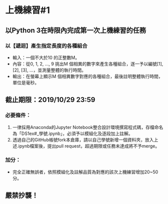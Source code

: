 # 上機練習#1
## 以Python 3在時限內完成第一次上機練習的任務
### 以【遞迴】產生指定長度的各種組合
- 輸入：一個不大於10 的正整數M。
- 內容：從0, 1, 2, ..., 9 挑出M 個相異的數字來產生各種組合，逐一予以編號[1], [2], [3], ...，並測量整體的執行時間。
- 輸出：在螢幕上顯示M 個相異數字對應的各種組合，最後註明整體執行時間，單位是毫秒。

## 截止期限：2019/10/29 23:59

### 必要條件：
1. 一律採用Anaconda的Jupyter Notebook整合設計環境撰寫程式碼，存檔命名為「DS1ex#_學號.ipynb」，必須予以模組化及逐段加上註解。
2. 透過自己的GitHub帳號fork本倉庫，請以自己學號新增一個資料夾，放入上述.ipynb檔案後，提出pull request，超過期限或任務未達成將不予merge。

### 加分：
- 完全正確無誤者，依照模組化及註解品質為對應的該次上機練習增加20~50分。

## 嚴禁抄襲！
